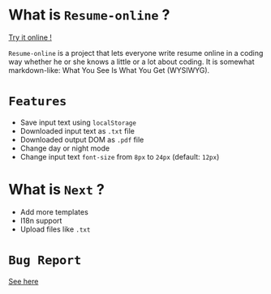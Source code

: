 # What is `Resume-online` ?

[Try it online !](https://vue-resume.netlify.app/)

`Resume-online` is a project that lets everyone write resume online in a coding way whether he or she knows a little or a lot about coding. It is somewhat markdown-like: What You See Is What You Get (WYSIWYG).

# `Features`

* Save input text using `localStorage`
* Downloaded input text as `.txt` file
* Downloaded output DOM as `.pdf` file
* Change day or night mode
* Change input text `font-size` from `8px` to `24px` (default: `12px`)

# What is `Next` ?

* Add more templates
* I18n support
* Upload files like `.txt`

# `Bug Report`

[See here](https://github.com/321paranoiawhy/online-resume/issues)